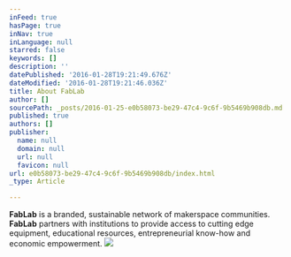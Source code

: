 ```yaml
---
inFeed: true
hasPage: true
inNav: true
inLanguage: null
starred: false
keywords: []
description: ''
datePublished: '2016-01-28T19:21:49.676Z'
dateModified: '2016-01-28T19:21:46.036Z'
title: About FabLab
author: []
sourcePath: _posts/2016-01-25-e0b58073-be29-47c4-9c6f-9b5469b908db.md
published: true
authors: []
publisher:
  name: null
  domain: null
  url: null
  favicon: null
url: e0b58073-be29-47c4-9c6f-9b5469b908db/index.html
_type: Article

---
```

**FabLab** is a branded, sustainable network of makerspace communities. **FabLab** partners with institutions to provide access to cutting edge equipment, educational resources, entrepreneurial know-how and economic empowerment.
![](https://the-grid-user-content.s3-us-west-2.amazonaws.com/e4f07dc3-83ac-4fe8-ac9d-f6815c9e79c3.jpg)
